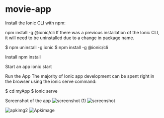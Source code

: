 # movie-app
Install the Ionic CLI with npm:

npm install -g @ionic/cli
If there was a previous installation of the Ionic CLI, it will need to be uninstalled due to a change in package name.

$ npm uninstall -g ionic
$ npm install -g @ionic/cli

Install 
npm install

Start an app
ionic start

Run the App
The majority of Ionic app development can be spent right in the browser using the ionic serve command:

$ cd myApp
$ ionic serve

Screenshot of the app
![screenshot (1)](https://user-images.githubusercontent.com/74092471/176997983-9c768471-88c9-4258-a9db-4d0ccfa81cbe.png)    ![screenshot](https://user-images.githubusercontent.com/74092471/176997988-3ccc5a0b-f80b-4b92-b9df-6f36c15ed9fc.png)




![apkimg2](https://user-images.githubusercontent.com/74092471/176997993-52e26e83-c4f5-4b70-9185-1a59b2fc71d9.png)  ![Apkimage](https://user-images.githubusercontent.com/74092471/176997994-7a88f278-8381-45a1-b363-f250222216dc.png)





